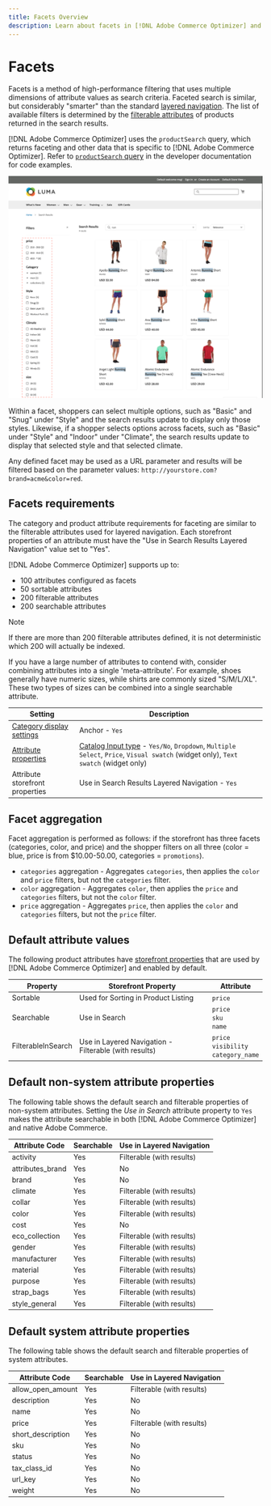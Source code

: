 ```yaml
---
title: Facets Overview
description: Learn about facets in [!DNL Adobe Commerce Optimizer] and how they improve search results.
---
```

# Facets

Facets is a method of high-performance filtering that uses multiple dimensions of attribute values as search criteria. Faceted search is similar, but considerably "smarter" than the standard [layered navigation](https://experienceleague.adobe.com/docs/commerce-admin/catalog/catalog/navigation/navigation-layered.html). The list of available filters is determined by the [filterable attributes](https://experienceleague.adobe.com/docs/commerce-admin/catalog/catalog/navigation/navigation-layered.html#filterable-attributes) of products returned in the search results. 

[!DNL Adobe Commerce Optimizer] uses the `productSearch` query, which returns faceting and other data that is specific to [!DNL Adobe Commerce Optimizer]. Refer to [`productSearch` query](https://developer.adobe.com/commerce/services/graphql/live-search/product-search/) in the developer documentation for code examples.

![Filtered search results](../../assets/storefront-search-results-run.png)

Within a facet, shoppers can select multiple options, such as "Basic" and "Snug" under "Style" and the search results update to display only those styles. Likewise, if a shopper selects options across facets, such as "Basic" under "Style" and "Indoor" under "Climate", the search results update to display that selected style and that selected climate.

Any defined facet may be used as a URL parameter and results will be filtered based on the parameter values: `http://yourstore.com?brand=acme&color=red`.

## Facets requirements

The category and product attribute requirements for faceting are similar to the filterable attributes used for layered navigation. Each storefront properties of an attribute must have the "Use in Search Results Layered Navigation" value set to "Yes".

[!DNL Adobe Commerce Optimizer] supports up to:

- 100 attributes configured as facets
- 50 sortable attributes
- 200 filterable attributes
- 200 searchable attributes

>[!NOTE]
>
> If there are more than 200 filterable attributes defined, it is not deterministic which 200 will actually be indexed.

If you have a large number of attributes to contend with, consider combining attributes into a single 'meta-attribute'. For example, shoes generally have numeric sizes, while shirts are commonly sized "S/M/L/XL". These two types of sizes can be combined into a single searchable attribute.

| Setting | Description |
|--- |--- |
| [Category display settings](https://experienceleague.adobe.com/docs/commerce-admin/catalog/categories/create/categories-display-settings.html) | Anchor - `Yes` |
| [Attribute properties](https://experienceleague.adobe.com/docs/commerce-admin/catalog/product-attributes/create/attribute-product-create.html) | [Catalog Input type](https://experienceleague.adobe.com/docs/commerce-admin/catalog/product-attributes/attributes-input-types.html) - `Yes/No`, `Dropdown`, `Multiple Select`, `Price`, `Visual swatch` (widget only), `Text swatch` (widget only) |
| Attribute storefront properties | Use in Search Results Layered Navigation - `Yes` |

## Facet aggregation

Facet aggregation is performed as follows: if the storefront has three facets (categories, color, and price) and the shopper filters on all three (color = blue, price is from $10.00-50.00, categories = `promotions`).

- `categories` aggregation - Aggregates `categories`, then applies the `color` and `price` filters, but not the `categories` filter.
- `color` aggregation - Aggregates `color`, then applies  the `price` and `categories` filters, but not the `color` filter.
- `price` aggregation - Aggregates `price`, then applies the `color` and `categories` filters, but not the `price` filter.

## Default attribute values

The following product attributes have [storefront properties](https://experienceleague.adobe.com/docs/commerce-admin/catalog/product-attributes/product-attributes.html) that are used by [!DNL Adobe Commerce Optimizer] and enabled by default.

| Property | Storefront Property | Attribute |
|---|---|---|
| Sortable | Used for Sorting in Product Listing | `price`|
| Searchable | Use in Search | `price` <br />`sku`<br />`name`|
| FilterableInSearch | Use in Layered Navigation - Filterable (with results)| `price`<br />`visibility`<br />`category_name`|

## Default non-system attribute properties

The following table shows the default search and filterable properties of non-system attributes. Setting the *Use in Search* attribute property to `Yes` makes the attribute searchable in both [!DNL Adobe Commerce Optimizer] and native Adobe Commerce.

| Attribute Code | Searchable | Use in Layered Navigation |
|--- |--- |--- |
| activity | Yes | Filterable (with results) |
| attributes_brand | Yes | No |
| brand | Yes | No |
| climate | Yes | Filterable (with results) |
| collar | Yes | Filterable (with results) |
| color | Yes | Filterable (with results) |
| cost | Yes | No |
| eco_collection | Yes | Filterable (with results) |
| gender | Yes | Filterable (with results) |
| manufacturer | Yes | Filterable (with results) |
| material | Yes | Filterable (with results) |
| purpose | Yes | Filterable (with results) |
| strap_bags | Yes | Filterable (with results) |
| style_general | Yes | Filterable (with results) |

## Default system attribute properties

The following table shows the default search and filterable properties of system attributes.

| Attribute Code | Searchable | Use in Layered Navigation |
|--- |--- |--- |
| allow_open_amount | Yes | Filterable (with results) |
| description | Yes | No |
| name | Yes | No |
| price | Yes | Filterable (with results) |
| short_description | Yes | No |
| sku | Yes | No |
| status | Yes | No |
| tax_class_id | Yes | No |
| url_key | Yes | No |
| weight | Yes | No |
